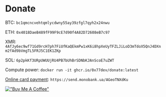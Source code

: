 # Donate

BTC: `bc1qmcncvehtqmlycdwny55ay39zfgl7qyh2x24nwu`

ETH: `0x4018DaeB489fF99F9cE7d90f4A82D72608eB7c97`

XMR: `4AfJy6ec9wf71Gd9rcH7ph7FiUfKaQEkmPw1xK6i8hpXeUyTFZLJiLoD3mTdoX5QnJ4DXnm2fAd9bVmgTL5FRJ5C1EK1ZKp`

SOL: `6p2pkKf3URpUWUUjRU4PB7bUhBrSDNbKJAnScoE7uZWT`

Compute power: `docker run -it ghcr.io/0x77dev/donate:latest`

[Online card payment](https://send.monobank.ua/AGeoTNXdKu): `https://send.monobank.ua/AGeoTNXdKu`

[!["Buy Me A Coffee"](https://www.buymeacoffee.com/assets/img/custom_images/orange_img.png)](https://www.buymeacoffee.com/0x77dev)

